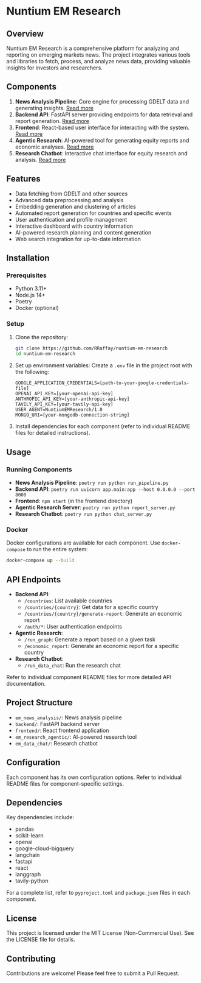 # Nuntium EM Research

## Overview

Nuntium EM Research is a comprehensive platform for analyzing and reporting on emerging markets news. The project integrates various tools and libraries to fetch, process, and analyze news data, providing valuable insights for investors and researchers.

## Components

1. **News Analysis Pipeline**: Core engine for processing GDELT data and generating insights. [Read more](em_news_analysis/README.md)
2. **Backend API**: FastAPI server providing endpoints for data retrieval and report generation. [Read more](backend/README.md)
3. **Frontend**: React-based user interface for interacting with the system. [Read more](frontend/README.md)
4. **Agentic Research**: AI-powered tool for generating equity reports and economic analyses. [Read more](em_research_agentic/README.md)
5. **Research Chatbot**: Interactive chat interface for equity research and analysis. [Read more](em_data_chat/README.md)

## Features

- Data fetching from GDELT and other sources
- Advanced data preprocessing and analysis
- Embedding generation and clustering of articles
- Automated report generation for countries and specific events
- User authentication and profile management
- Interactive dashboard with country information
- AI-powered research planning and content generation
- Web search integration for up-to-date information

## Installation

### Prerequisites

- Python 3.11+
- Node.js 14+
- Poetry
- Docker (optional)

### Setup

1. Clone the repository:
   ```sh
   git clone https://github.com/RRaffay/nuntium-em-research
   cd nuntium-em-research
   ```

2. Set up environment variables:
   Create a `.env` file in the project root with the following:
   ```
   GOOGLE_APPLICATION_CREDENTIALS=[path-to-your-google-credentials-file]
   OPENAI_API_KEY=[your-openai-api-key]
   ANTHROPIC_API_KEY=[your-anthropic-api-key]
   TAVILY_API_KEY=[your-tavily-api-key]
   USER_AGENT=NuntiumEMResearch/1.0
   MONGO_URI=[your-mongodb-connection-string]
   ```

3. Install dependencies for each component (refer to individual README files for detailed instructions).

## Usage

### Running Components

- **News Analysis Pipeline**: `poetry run python run_pipeline.py`
- **Backend API**: `poetry run uvicorn app.main:app --host 0.0.0.0 --port 8000`
- **Frontend**: `npm start` (in the frontend directory)
- **Agentic Research Server**: `poetry run python report_server.py`
- **Research Chatbot**: `poetry run python chat_server.py`

### Docker

Docker configurations are available for each component. Use `docker-compose` to run the entire system:

```sh
docker-compose up --build
```

## API Endpoints

- **Backend API**:
  - `/countries`: List available countries
  - `/countries/{country}`: Get data for a specific country
  - `/countries/{country}/generate-report`: Generate an economic report
  - `/auth/*`: User authentication endpoints
- **Agentic Research**:
  - `/run_graph`: Generate a report based on a given task
  - `/economic_report`: Generate an economic report for a specific country
- **Research Chatbot**:
  - `/run_data_chat`: Run the research chat

Refer to individual component README files for more detailed API documentation.

## Project Structure

- `em_news_analysis/`: News analysis pipeline
- `backend/`: FastAPI backend server
- `frontend/`: React frontend application
- `em_research_agentic/`: AI-powered research tool
- `em_data_chat/`: Research chatbot

## Configuration

Each component has its own configuration options. Refer to individual README files for component-specific settings.

## Dependencies

Key dependencies include:
- pandas
- scikit-learn
- openai
- google-cloud-bigquery
- langchain
- fastapi
- react
- langgraph
- tavily-python

For a complete list, refer to `pyproject.toml` and `package.json` files in each component.

## License

This project is licensed under the MIT License (Non-Commercial Use). See the LICENSE file for details.

## Contributing

Contributions are welcome! Please feel free to submit a Pull Request.
